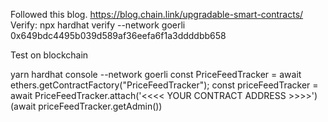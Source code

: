 Followed this blog.
https://blog.chain.link/upgradable-smart-contracts/
Verify: npx hardhat verify --network goerli 0x649bdc4495b039d589af36eefa6f1a3ddddbb658

Test on blockchain

yarn hardhat console --network goerli
const PriceFeedTracker = await ethers.getContractFactory("PriceFeedTracker");
const priceFeedTracker = await PriceFeedTracker.attach('<<<< YOUR CONTRACT ADDRESS  >>>>')
(await priceFeedTracker.getAdmin())
